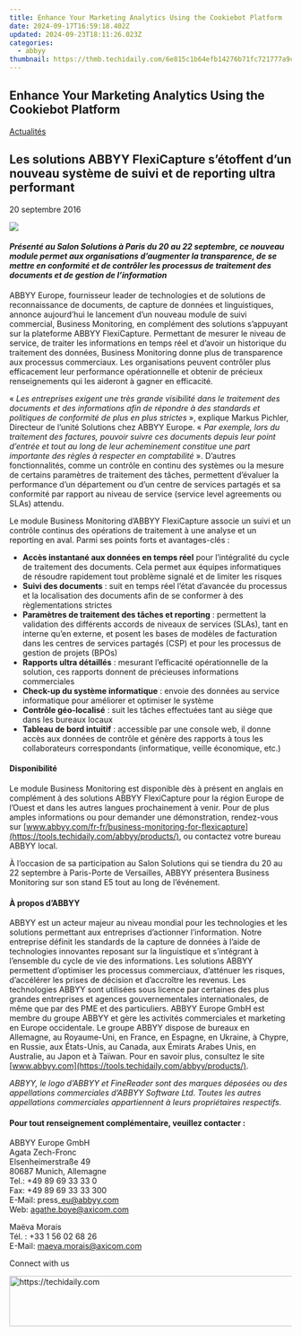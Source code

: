```yaml
---
title: Enhance Your Marketing Analytics Using the Cookiebot Platform
date: 2024-09-17T16:59:18.402Z
updated: 2024-09-23T18:11:26.023Z
categories:
  - abbyy
thumbnail: https://thmb.techidaily.com/6e815c1b64efb14276b71fc721777a9cc6b2edabdceffdbe6557dc25c31661ee.jpg
---
```


## Enhance Your Marketing Analytics Using the Cookiebot Platform

[Actualités](https://tools.techidaily.com/abbyy/products/)

## Les solutions ABBYY FlexiCapture s’étoffent d’un nouveau système de suivi et de reporting ultra performant

20 septembre 2016

![](https://content.abbyy.com/-/media/project/abbyy/abbyy/branchtemplates/shutterstock_1272462163_1296-x-729.jpg?h=729&iar=0&w=1296)

#### _Présenté au Salon Solutions à Paris du 20 au 22 septembre, ce nouveau module permet aux organisations d’augmenter la transparence, de se mettre en conformité et de contrôler les processus de traitement des documents et de gestion de l’information_ 

  
ABBYY Europe, fournisseur leader de technologies et de solutions de reconnaissance de documents, de capture de données et linguistiques, annonce aujourd’hui le lancement d’un nouveau module de suivi commercial, Business Monitoring, en complément des solutions s’appuyant sur la plateforme ABBYY FlexiCapture. Permettant de mesurer le niveau de service, de traiter les informations en temps réel et d’avoir un historique du traitement des données, Business Monitoring donne plus de transparence aux processus commerciaux. Les organisations peuvent contrôler plus efficacement leur performance opérationnelle et obtenir de précieux renseignements qui les aideront à gagner en efficacité.  
  
« _Les entreprises exigent une très grande visibilité dans le traitement des documents et des informations afin de répondre à des standards et politiques de conformité de plus en plus strictes_ », explique Markus Pichler, Directeur de l’unité Solutions chez ABBYY Europe. « _Par exemple, lors du traitement des factures, pouvoir suivre ces documents depuis leur point d’entrée et tout au long de leur acheminement constitue une part importante des règles à respecter en comptabilité_ ». D’autres fonctionnalités, comme un contrôle en continu des systèmes ou la mesure de certains paramètres de traitement des tâches, permettent d’évaluer la performance d’un département ou d’un centre de services partagés et sa conformité par rapport au niveau de service (service level agreements ou SLAs) attendu.  
  
Le module Business Monitoring d’ABBYY FlexiCapture associe un suivi et un contrôle continus des opérations de traitement à une analyse et un reporting en aval. Parmi ses points forts et avantages-clés :

* **Accès instantané aux données en temps réel** pour l’intégralité du cycle de traitement des documents. Cela permet aux équipes informatiques de résoudre rapidement tout problème signalé et de limiter les risques
* **Suivi des documents** : suit en temps réel l’état d’avancée du processus et la localisation des documents afin de se conformer à des règlementations strictes
* **Paramètres de traitement des tâches et reporting** : permettent la validation des différents accords de niveaux de services (SLAs), tant en interne qu’en externe, et posent les bases de modèles de facturation dans les centres de services partagés (CSP) et pour les processus de gestion de projets (BPOs)
* **Rapports ultra détaillés** : mesurant l’efficacité opérationnelle de la solution, ces rapports donnent de précieuses informations commerciales
* **Check-up du système informatique** : envoie des données au service informatique pour améliorer et optimiser le système
* **Contrôle géo-localisé** : suit les tâches effectuées tant au siège que dans les bureaux locaux
* **Tableau de bord intuitif** : accessible par une console web, il donne accès aux données de contrôle et génère des rapports à tous les collaborateurs correspondants (informatique, veille économique, etc.)

#### Disponibilité

Le module Business Monitoring est disponible dès à présent en anglais en complément à des solutions ABBYY FlexiCapture pour la région Europe de l’Ouest et dans les autres langues prochainement à venir. Pour de plus amples informations ou pour demander une démonstration, rendez-vous sur [www.abbyy.com/fr-fr/business-monitoring-for-flexicapture](https://tools.techidaily.com/abbyy/products/), ou contactez votre bureau ABBYY local.

À l’occasion de sa participation au Salon Solutions qui se tiendra du 20 au 22 septembre à Paris-Porte de Versailles, ABBYY présentera Business Monitoring sur son stand E5 tout au long de l’événement.

#### À propos d’ABBYY

ABBYY est un acteur majeur au niveau mondial pour les technologies et les solutions permettant aux entreprises d’actionner l’information. Notre entreprise définit les standards de la capture de données à l’aide de technologies innovantes reposant sur la linguistique et s’intégrant à l’ensemble du cycle de vie des informations. Les solutions ABBYY permettent d’optimiser les processus commerciaux, d’atténuer les risques, d’accélérer les prises de décision et d’accroître les revenus. Les technologies ABBYY sont utilisées sous licence par certaines des plus grandes entreprises et agences gouvernementales internationales, de même que par des PME et des particuliers. ABBYY Europe GmbH est membre du groupe ABBYY et gère les activités commerciales et marketing en Europe occidentale. Le groupe ABBYY dispose de bureaux en Allemagne, au Royaume-Uni, en France, en Espagne, en Ukraine, à Chypre, en Russie, aux États-Unis, au Canada, aux Émirats Arabes Unis, en Australie, au Japon et à Taïwan. Pour en savoir plus, consultez le site [www.abbyy.com](https://tools.techidaily.com/abbyy/products/).

_ABBYY, le logo d’ABBYY et FineReader sont des marques déposées ou des appellations commerciales d’ABBYY Software Ltd. Toutes les autres appellations commerciales appartiennent à leurs propriétaires respectifs._

#### Pour tout renseignement complémentaire, veuillez contacter :

ABBYY Europe GmbH  
Agata Zech-Fronc  
Elsenheimerstraße 49   
80687 Munich, Allemagne  
Tel.: +49 89 69 33 33 0  
Fax: +49 89 69 33 33 300  
E-Mail: press\_eu@abbyy.com  
Web: agathe.boye@axicom.com   
  
Maëva Morais  
Tél. : +33 1 56 02 68 26  
E-Mail: [maeva.morais@axicom.com](https://tools.techidaily.com/abbyy/products/)

Connect with us

<ins class="adsbygoogle"
     style="display:block"
     data-ad-format="autorelaxed"
     data-ad-client="ca-pub-7571918770474297"
     data-ad-slot="1223367746"></ins>

<ins class="adsbygoogle"
     style="display:block"
     data-ad-client="ca-pub-7571918770474297"
     data-ad-slot="8358498916"
     data-ad-format="auto"
     data-full-width-responsive="true"></ins>



<!-- affiliate ads begin -->
<a href="https://imp.i357552.net/c/5597632/999558/11832" target="_top" id="999558">
  <img src="//a.impactradius-go.com/display-ad/11832-999558" border="0" alt="https://techidaily.com" width="728" height="90"/>
</a>
<img height="0" width="0" src="https://imp.i357552.net/i/5597632/999558/11832" style="position:absolute;visibility:hidden;" border="0" />
<!-- affiliate ads end -->

